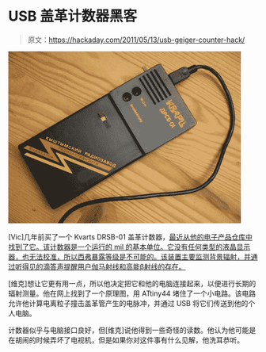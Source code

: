 # USB 盖革计数器黑客

> 原文：<https://hackaday.com/2011/05/13/usb-geiger-counter-hack/>

![usb_geiger](img/c6e95405402034be607bf3ca99901f83.png "usb_geiger")

[Vic]几年前买了一个 Kvarts DRSB-01 盖革计数器，[最近从他的电子产品仓库中找到了它。该计数器是一个运行的 mil 的基本单位。它没有任何类型的液晶显示器，也无法校准，所以西弗暴露等级是不可能的。该装置主要监测背景辐射，并通过听得见的滴答声提醒用户伽马射线和高能β射线的存在。](http://www.bidouille.org/hack/geigerusb)

[维克]想让它更有用一点，所以他决定把它和他的电脑连接起来，以便进行长期的辐射测量。他在网上找到了一个原理图，用 ATtiny44 堵住了一个小电路。该电路允许他计算电离粒子撞击盖革管产生的电脉冲，并通过 USB 将它们传送到他的个人电脑。

计数器似乎与电脑接口良好，但[维克]说他得到一些奇怪的读数。他认为他可能是在胡闹的时候弄坏了电视机，但是如果你对这件事有什么见解，他洗耳恭听。